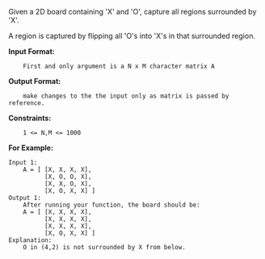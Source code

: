 Given a 2D board containing 'X' and 'O', capture all regions surrounded by 'X'.

A region is captured by flipping all 'O's into 'X's in that surrounded region.

**Input Format:**
```
    First and only argument is a N x M character matrix A
```
**Output Format:**
```
    make changes to the the input only as matrix is passed by reference.
```
**Constraints:**
```
    1 <= N,M <= 1000
```
**For Example:**
```
Input 1:
    A = [ [X, X, X, X],
          [X, O, O, X],
          [X, X, O, X],
          [X, O, X, X] ]
Output 1:
    After running your function, the board should be:
    A = [ [X, X, X, X],
          [X, X, X, X],
          [X, X, X, X],
          [X, O, X, X] ]
Explanation:
    O in (4,2) is not surrounded by X from below.
```